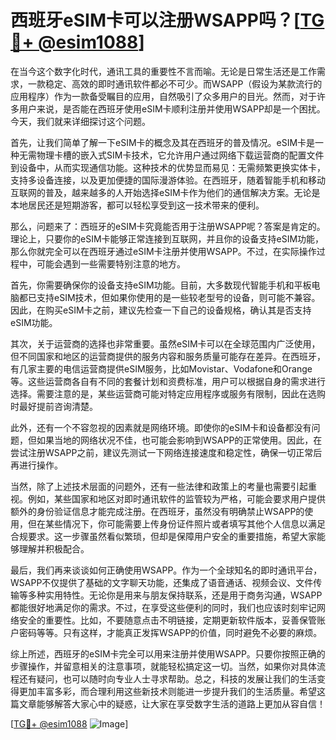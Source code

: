 # 西班牙eSIM卡可以注册WSAPP吗？[[TG💪+ @esim1088](https://t.me/s/esim1088)]

在当今这个数字化时代，通讯工具的重要性不言而喻。无论是日常生活还是工作需求，一款稳定、高效的即时通讯软件都必不可少。而WSAPP（假设为某款流行的应用程序）作为一款备受瞩目的应用，自然吸引了众多用户的目光。然而，对于许多用户来说，是否能在西班牙使用eSIM卡顺利注册并使用WSAPP却是一个困扰。今天，我们就来详细探讨这个问题。

首先，让我们简单了解一下eSIM卡的概念及其在西班牙的普及情况。eSIM卡是一种无需物理卡槽的嵌入式SIM卡技术，它允许用户通过网络下载运营商的配置文件到设备中，从而实现通信功能。这种技术的优势显而易见：无需频繁更换实体卡，支持多设备连接，以及更加便捷的国际漫游体验。在西班牙，随着智能手机和移动互联网的普及，越来越多的人开始选择eSIM卡作为他们的通信解决方案。无论是本地居民还是短期游客，都可以轻松享受到这一技术带来的便利。

那么，问题来了：西班牙的eSIM卡究竟能否用于注册WSAPP呢？答案是肯定的。理论上，只要你的eSIM卡能够正常连接到互联网，并且你的设备支持eSIM功能，那么你就完全可以在西班牙通过eSIM卡注册并使用WSAPP。不过，在实际操作过程中，可能会遇到一些需要特别注意的地方。

首先，你需要确保你的设备支持eSIM功能。目前，大多数现代智能手机和平板电脑都已支持eSIM技术，但如果你使用的是一些较老型号的设备，则可能不兼容。因此，在购买eSIM卡之前，建议先检查一下自己的设备规格，确认其是否支持eSIM功能。

其次，关于运营商的选择也非常重要。虽然eSIM卡可以在全球范围内广泛使用，但不同国家和地区的运营商提供的服务内容和服务质量可能存在差异。在西班牙，有几家主要的电信运营商提供eSIM服务，比如Movistar、Vodafone和Orange等。这些运营商各自有不同的套餐计划和资费标准，用户可以根据自身的需求进行选择。需要注意的是，某些运营商可能对特定应用程序或服务有限制，因此在选购时最好提前咨询清楚。

此外，还有一个不容忽视的因素就是网络环境。即使你的eSIM卡和设备都没有问题，但如果当地的网络状况不佳，也可能会影响到WSAPP的正常使用。因此，在尝试注册WSAPP之前，建议先测试一下网络连接速度和稳定性，确保一切正常后再进行操作。

当然，除了上述技术层面的问题外，还有一些法律和政策上的考量也需要引起重视。例如，某些国家和地区对即时通讯软件的监管较为严格，可能会要求用户提供额外的身份验证信息才能完成注册。在西班牙，虽然没有明确禁止WSAPP的使用，但在某些情况下，你可能需要上传身份证件照片或者填写其他个人信息以满足合规要求。这一步骤虽然看似繁琐，但却是保障用户安全的重要措施，希望大家能够理解并积极配合。

最后，我们再来谈谈如何正确使用WSAPP。作为一个全球知名的即时通讯平台，WSAPP不仅提供了基础的文字聊天功能，还集成了语音通话、视频会议、文件传输等多种实用特性。无论你是用来与朋友保持联系，还是用于商务沟通，WSAPP都能很好地满足你的需求。不过，在享受这些便利的同时，我们也应该时刻牢记网络安全的重要性。比如，不要随意点击不明链接，定期更新软件版本，妥善保管账户密码等等。只有这样，才能真正发挥WSAPP的价值，同时避免不必要的麻烦。

综上所述，西班牙的eSIM卡完全可以用来注册并使用WSAPP。只要你按照正确的步骤操作，并留意相关的注意事项，就能轻松搞定这一切。当然，如果你对具体流程还有疑问，也可以随时向专业人士寻求帮助。总之，科技的发展让我们的生活变得更加丰富多彩，而合理利用这些新技术则能进一步提升我们的生活质量。希望这篇文章能够解答大家心中的疑惑，让大家在享受数字生活的道路上更加从容自信！

[[TG💪+ @esim1088](https://t.me/s/esim1088) ![Image](https://i.postimg.cc/4NQfJmqS/Snipaste-2025-05-13-00-14-12.png)]